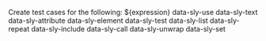 Create test cases for the following:
${expression}
<sly>
data-sly-use
data-sly-text
data-sly-attribute
data-sly-element
data-sly-test
data-sly-list
data-sly-repeat
data-sly-include
data-sly-call
data-sly-unwrap
data-sly-set
